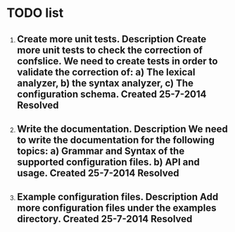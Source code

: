 TODO list
=========

1. Create more unit tests.
   **Description**
      Create more unit tests to check the correction of confslice. We need
      to create tests in order to validate the correction of:
      a) The lexical analyzer,
      b) the syntax analyzer,
      c) The configuration schema.
   **Created**
      25-7-2014
   **Resolved**
      -

2. Write the documentation.
   **Description**
      We need to write the documentation for the following topics:
      a) Grammar and Syntax of the supported configuration files.
      b) API and usage.
   **Created**
      25-7-2014
   **Resolved**
      -

3. Example configuration files.
   **Description**
      Add more configuration files under the examples directory.
   **Created**
      25-7-2014
   **Resolved**
      -

